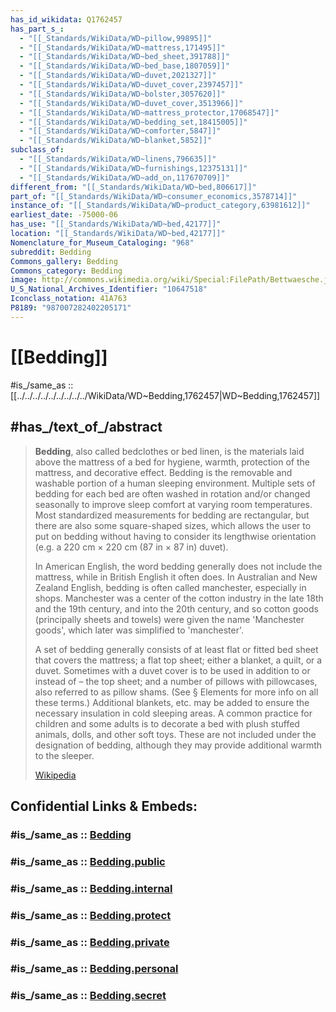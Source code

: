 ```yaml
---
has_id_wikidata: Q1762457
has_part_s_:
  - "[[_Standards/WikiData/WD~pillow,99895]]"
  - "[[_Standards/WikiData/WD~mattress,171495]]"
  - "[[_Standards/WikiData/WD~bed_sheet,391788]]"
  - "[[_Standards/WikiData/WD~bed_base,1807059]]"
  - "[[_Standards/WikiData/WD~duvet,2021327]]"
  - "[[_Standards/WikiData/WD~duvet_cover,2397457]]"
  - "[[_Standards/WikiData/WD~bolster,3057620]]"
  - "[[_Standards/WikiData/WD~duvet_cover,3513966]]"
  - "[[_Standards/WikiData/WD~mattress_protector,17068547]]"
  - "[[_Standards/WikiData/WD~bedding_set,18415005]]"
  - "[[_Standards/WikiData/WD~comforter,5847]]"
  - "[[_Standards/WikiData/WD~blanket,5852]]"
subclass_of:
  - "[[_Standards/WikiData/WD~linens,796635]]"
  - "[[_Standards/WikiData/WD~furnishings,12375131]]"
  - "[[_Standards/WikiData/WD~add_on,117670709]]"
different_from: "[[_Standards/WikiData/WD~bed,806617]]"
part_of: "[[_Standards/WikiData/WD~consumer_economics,3578714]]"
instance_of: "[[_Standards/WikiData/WD~product_category,63981612]]"
earliest_date: -75000-06
has_use: "[[_Standards/WikiData/WD~bed,42177]]"
location: "[[_Standards/WikiData/WD~bed,42177]]"
Nomenclature_for_Museum_Cataloging: "968"
subreddit: Bedding
Commons_gallery: Bedding
Commons_category: Bedding
image: http://commons.wikimedia.org/wiki/Special:FilePath/Bettwaesche.jpg
U_S_National_Archives_Identifier: "10647518"
Iconclass_notation: 41A763
P8189: "987007282402205171"
---
```


# [[Bedding]] 

#is_/same_as :: [[../../../../../../../../../WikiData/WD~Bedding,1762457|WD~Bedding,1762457]] 

## #has_/text_of_/abstract 

> **Bedding**, also called bedclothes or bed linen, is the materials laid above the mattress of a bed for hygiene, warmth, protection of the mattress, and decorative effect. Bedding is the removable and washable portion of a human sleeping environment. Multiple sets of bedding for each bed are often washed in rotation and/or changed seasonally to improve sleep comfort at varying room temperatures. Most standardized measurements for bedding are rectangular, but there are also some square-shaped sizes, which allows the user to put on bedding without having to consider its lengthwise orientation (e.g. a 220 cm × 220 cm (87 in × 87 in) duvet).
>
> In American English, the word bedding generally does not include the mattress, while in British English it often does. In Australian and New Zealand English, bedding is often called manchester, especially in shops. Manchester was a center of the cotton industry in the late 18th and the 19th century, and into the 20th century, and so cotton goods (principally sheets and towels) were given the name  'Manchester goods', which later was simplified to 'manchester'.
>
> A set of bedding generally consists of at least flat or fitted bed sheet that covers the mattress; a flat top sheet; either a blanket, a quilt, or a duvet. Sometimes with a duvet cover is to be used in addition to or instead of – the top sheet; and a number of pillows with pillowcases, also referred to as pillow shams. (See § Elements for more info on all these terms.) Additional blankets, etc. may be added to ensure the necessary insulation in cold sleeping areas. A common practice for children and some adults is to decorate a bed with plush stuffed animals, dolls, and other soft toys. These are not included under the designation of bedding, although they may provide additional warmth to the sleeper.
>
> [Wikipedia](https://en.wikipedia.org/wiki/Bedding) 


## Confidential Links & Embeds: 

### #is_/same_as :: [Bedding](Bedding.md) 

### #is_/same_as :: [Bedding.public](/_public/Technology/Construction/Building/House/Apartment/Bedroom/Bed/Bedding.public.md) 

### #is_/same_as :: [Bedding.internal](/_internal/Technology/Construction/Building/House/Apartment/Bedroom/Bed/Bedding.internal.md) 

### #is_/same_as :: [Bedding.protect](/_protect/Technology/Construction/Building/House/Apartment/Bedroom/Bed/Bedding.protect.md) 

### #is_/same_as :: [Bedding.private](/_private/Technology/Construction/Building/House/Apartment/Bedroom/Bed/Bedding.private.md) 

### #is_/same_as :: [Bedding.personal](/_personal/Technology/Construction/Building/House/Apartment/Bedroom/Bed/Bedding.personal.md) 

### #is_/same_as :: [Bedding.secret](/_secret/Technology/Construction/Building/House/Apartment/Bedroom/Bed/Bedding.secret.md)


